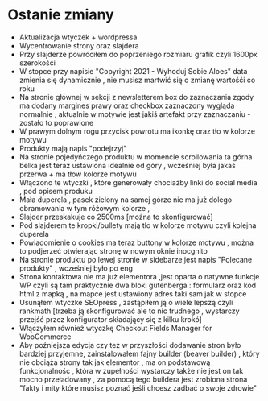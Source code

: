 Ostanie zmiany
=================

- Aktualizacja wtyczek + wordpressa
- Wycentrowanie strony oraz slajdera
- Przy slajderze powróciłem do poprzeniego rozmiaru grafik czyli 1600px szerokośći
- W stopce przy napisie "Copyright 2021 - Wyhoduj Sobie Aloes" data zmienia się dynamicznie , nie musisz martwić się o zmianę
wartośći co roku 
- Na stronie głównej w sekcji z newsletterem box do zaznaczania zgody ma dodany margines prawy oraz checkbox zaznaczony wygląda normalnie , aktualnie w motywie jest jakiś artefakt przy zaznaczaniu - zostało to poprawione
- W prawym dolnym rogu przycisk powrotu ma ikonkę oraz tło w kolorze motywu
- Produkty mają napis "podejrzyj"
- Na stronie pojedyńczego produktu w momencie scrollowania ta górna belka jest teraz ustawiona idealnie od góry , wcześniej była jakaś przerwa  + ma tłow kolorze motywu
- Włączono te wtyczki , które generowały chociażby linki do social media , pod opisem produku 
- Mała duperela , pasek zielony na samej górze nie ma już dolego obramowania w tym różowym kolorze , 
- Slajder przeskakuje co 2500ms [można to skonfigurować]
- Pod slajderem te kropki/bullety mają tło w kolorze motywu czyli kolejna duperela
- Powiadomienie o cookies ma teraz buttony w kolorze motywu , można to podjerzeć otwierając stronę w nowym oknie inocgnito
- Na stronie produktu po lewej stronie w sidebarze jest napis "Polecane produkty" , wcześniej było po eng
- Strona kontaktowa nie ma już elementora ,jest oparta o natywne funkcje WP czyli są tam praktycznie dwa bloki gutenberga : formularz oraz kod html z mapką , na mapce jest ustawiony adres taki sam jak w stopce
- Usunąłem wtyczke SEOpress , zastąpiłem ją o wiele lepszą czyli rankmath [trzeba ją skonfigurować ale to nic trudnego , wystarczy przejść przez konfigurator składający się z kilku krokó]
- Włączyłem również wtyczkę Checkout Fields Manager for WooCommerce
- Aby poźniejsza edycja czy też w przyszłości dodawanie stron było bardziej przyjemne, zainstalowałem fajny builder (beaver builder) , który
nie obciąża strony tak jak elementor , ma on podstawową funkcjonalnośc , która w zupełności wystarczy także nie jest on tak mocno przeładowany , za pomocą tego buildera jest zrobiona strona "fakty i mity które musisz poznać jeśli chcesz zadbać o swoje zdrowie"